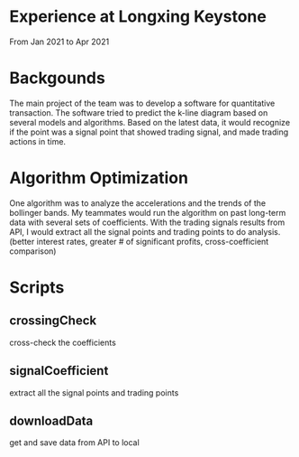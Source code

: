 # Experience at Longxing Keystone
From Jan 2021 to Apr 2021

# Backgounds
The main project of the team was to develop a software for quantitative transaction. 
The software tried to predict the k-line diagram based on several models and algorithms.
Based on the latest data, it would recognize if the point was a signal point that showed trading signal, and made trading actions in time.

# Algorithm Optimization
One algorithm was to analyze the accelerations and the trends of the bollinger bands.
My teammates would run the algorithm on past long-term data with several sets of coefficients. 
With the trading signals results from API, I would extract all the signal points and trading points to do analysis.
(better interest rates, greater # of significant profits, cross-coefficient comparison)

# Scripts

## crossingCheck
cross-check the coefficients

## signalCoefficient
extract all the signal points and trading points

## downloadData
get and save data from API to local